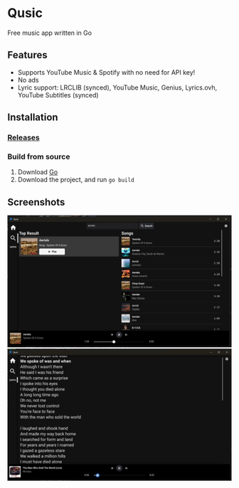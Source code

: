 # Qusic
Free music app written in Go

## Features
- Supports YouTube Music & Spotify with no need for API key!
- No ads
- Lyric support: LRCLIB (synced), YouTube Music, Genius, Lyrics.ovh, YouTube Subtitles (synced)

## Installation
### [Releases](https://github.com/oq-x/qusic/releases)

### Build from source
1. Download [Go](https://go.dev)
3. Download the project, and run `go build`

## Screenshots
![screenshot](screenshots/image.png)
![screenshot](screenshots/image-1.png)
